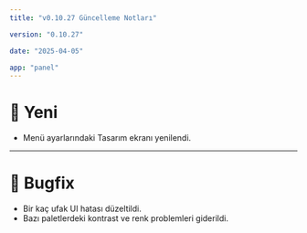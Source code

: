 ```yaml
---
title: "v0.10.27 Güncelleme Notları"

version: "0.10.27"

date: "2025-04-05"

app: "panel"
---
```

# 🚀 Yeni
- Menü ayarlarındaki Tasarım ekranı yenilendi.

---

# 🐛 Bugfix
- Bir kaç ufak UI hatası düzeltildi.
- Bazı paletlerdeki kontrast ve renk problemleri giderildi.